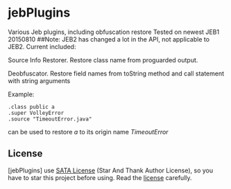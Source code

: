 # jebPlugins
Various Jeb plugins, including obfuscation restore 
Tested on newest JEB1 20150810
##Note: JEB2 has changed a lot in the API, not applicable to JEB2.
Current included: 

Source Info Restorer. Restore class name from proguarded output.

Deobfuscator. Restore field names from toString method and call statement with string arguments

Example:

```
.class public a
.super VolleyError
.source "TimeoutError.java"
```
can be used to restore *a* to its origin name *TimeoutError*


## License

[jebPlugins] use [SATA License](LICENSE.txt) (Star And Thank Author License), so you have to star this project before using. Read the [license](LICENSE.txt) carefully.
